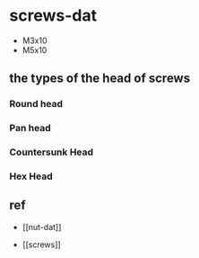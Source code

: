 
# screws-dat

- M3x10
- M5x10 

## the types of the head of screws

### Round head 

### Pan head 

### Countersunk Head

### Hex Head



## ref 

- [[nut-dat]]

- [[screws]] 